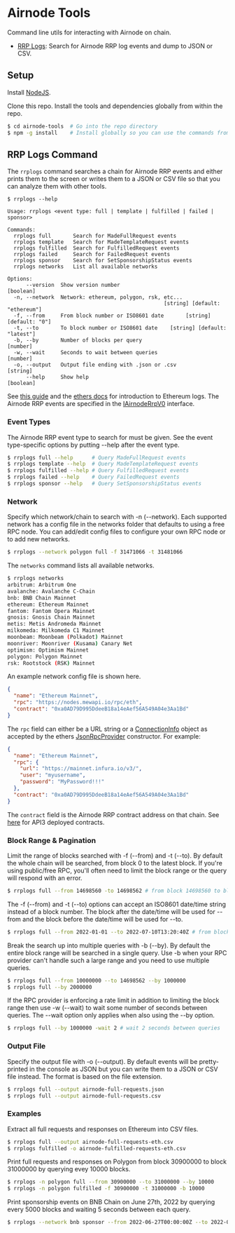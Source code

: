 # Airnode Tools

Command line utils for interacting with Airnode on chain.

- [RRP Logs](#rrp-logs-command): Search for Airnode RRP log events and dump to JSON or CSV.

## Setup

Install [NodeJS](https://nodejs.org/).

Clone this repo. Install the tools and dependencies globally from within the repo.

```sh
$ cd airnode-tools  # Go into the repo directory
$ npm -g install    # Install globally so you can use the commands from any directory
```

## RRP Logs Command

The `rrplogs` command searches a chain for Airnode RRP events and either prints them to the screen or writes them to a JSON or CSV file so that you can analyze them with other tools.

```
$ rrplogs --help

Usage: rrplogs <event type: full | template | fulfilled | failed | sponsor>

Commands:
  rrplogs full       Search for MadeFullRequest events
  rrplogs template   Search for MadeTemplateRequest events
  rrplogs fulfilled  Search for FulfilledRequest events
  rrplogs failed     Search for FailedRequest events
  rrplogs sponsor    Search for SetSponsorshipStatus events
  rrplogs networks   List all available networks

Options:
      --version  Show version number                                   [boolean]
  -n, --network  Network: ethereum, polygon, rsk, etc...
                                                  [string] [default: "ethereum"]
  -f, --from     From block number or ISO8601 date       [string] [default: "0"]
  -t, --to       To block number or ISO8601 date    [string] [default: "latest"]
  -b, --by       Number of blocks per query                             [number]
  -w, --wait     Seconds to wait between queries                        [number]
  -o, --output   Output file ending with .json or .csv                  [string]
      --help     Show help                                             [boolean]
```

See [this guide](https://consensys.net/blog/developers/guide-to-events-and-logs-in-ethereum-smart-contracts/) and the [ethers docs](https://docs.ethers.io/v5/concepts/events/) for introduction to Ethereum logs. The Airnode RRP events are specified in the [IAirnodeRrpV0](https://github.com/api3dao/airnode/blob/master/packages/airnode-protocol/contracts/rrp/interfaces/IAirnodeRrpV0.sol) interface.

### Event Types

The Airnode RRP event type to search for must be given. See the event type-specific options by putting --help after the event type.

```sh
$ rrplogs full --help      # Query MadeFullRequest events
$ rrplogs template --help  # Query MadeTemplateRequest events
$ rrplogs fulfilled --help # Query FulfilledRequest events
$ rrplogs failed --help    # Query FailedRequest events
$ rrplogs sponsor --help   # Query SetSponsorshipStatus events

```

### Network

Specify which network/chain to search with -n (--network). Each supported network has a config file in the networks folder that defaults to using a free RPC node. You can add/edit config files to configure your own RPC node or to add new networks.

```sh
$ rrplogs --network polygon full -f 31471066 -t 31481066
```

The `networks` command lists all available networks.

```sh
$ rrplogs networks
arbitrum: Arbitrum One
avalanche: Avalanche C-Chain
bnb: BNB Chain Mainnet
ethereum: Ethereum Mainnet
fantom: Fantom Opera Mainnet
gnosis: Gnosis Chain Mainnet
metis: Metis Andromeda Mainnet
milkomeda: Milkomeda C1 Mainnet
moonbeam: Moonbeam (Polkadot) Mainnet
moonriver: Moonriver (Kusama) Canary Net
optimism: Optimism Mainnet
polygon: Polygon Mainnet
rsk: Rootstock (RSK) Mainnet
```

An example network config file is shown here.

```json
{
  "name": "Ethereum Mainnet",
  "rpc": "https://nodes.mewapi.io/rpc/eth",
  "contract": "0xa0AD79D995DdeeB18a14eAef56A549A04e3Aa1Bd"
}
```

The `rpc` field can either be a URL string or a [ConnectionInfo](https://docs.ethers.io/v5/api/utils/web/#ConnectionInfo) object as accepted by the ethers [JsonRpcProvider](https://docs.ethers.io/v5/api/providers/jsonrpc-provider/#JsonRpcProvider) constructor. For example:

```json
{
  "name": "Ethereum Mainnet",
  "rpc": {
    "url": "https://mainnet.infura.io/v3/",
    "user": "myusername",
    "password": "MyPassword!!!"
  },
  "contract": "0xa0AD79D995DdeeB18a14eAef56A549A04e3Aa1Bd"
}
```

The `contract` field is the Airnode RRP contract address on that chain. See [here](https://docs.api3.org/airnode/v0.7/reference/airnode-addresses.html) for API3 deployed contracts.

### Block Range & Pagination

Limit the range of blocks searched with -f (--from) and -t (--to). By default the whole chain will be searched, from block 0 to the latest block. If you're using public/free RPC, you'll often need to limit the block range or the query will respond with an error.

```sh
$ rrplogs full --from 14698560 -to 14698562 # from block 14698560 to block 14698562
```

The -f (--from) and -t (--to) options can accept an ISO8601 date/time string instead of a block number. The block after the date/time will be used for --from and the block before the date/time will be used for --to.

```sh
$ rrplogs full --from 2022-01-01 --to 2022-07-10T13:20:40Z # from block 13917761 to block 15115098
```

Break the search up into multiple queries with -b (--by). By default the entire block range will be searched in a single query. Use -b when your RPC provider can't handle such a large range and you need to use multiple queries.

```sh
$ rrplogs full --from 10000000 --to 14698562 --by 1000000
$ rrplogs full --by 2000000
```

If the RPC provider is enforcing a rate limit in addition to limiting the block range then use -w (--wait) to wait some number of seconds between queries. The --wait option only applies when also using the --by option.

```sh
$ rrplogs full --by 1000000 -wait 2 # wait 2 seconds between queries
```

### Output File

Specify the output file with -o (--output). By default events will be pretty-printed in the console as JSON but you can write them to a JSON or CSV file instead. The format is based on the file extension.

```sh
$ rrplogs full --output airnode-full-requests.json
$ rrplogs full --output airnode-full-requests.csv
```

### Examples

Extract all full requests and responses on Ethereum into CSV files.

```sh
$ rrplogs full --output airnode-full-requests-eth.csv
$ rrplogs fulfilled -o airnode-fulfilled-requests-eth.csv
```

Print full requests and responses on Polygon from block 30900000 to block 31000000 by querying evey 10000 blocks.

```sh
$ rrplogs -n polygon full --from 30900000 --to 31000000 --by 10000
$ rrplogs -n polygon fulfilled -f 30900000 -t 31000000 -b 10000
```

Print sponsorship events on BNB Chain on June 27th, 2022 by querying every 5000 blocks and waiting 5 seconds between each query.

```sh
$ rrplogs --network bnb sponsor --from 2022-06-27T00:00:00Z --to 2022-06-27T23:59:59Z --by 5000 --wait 5
```
